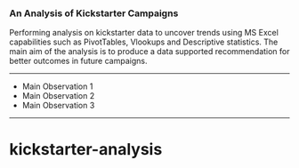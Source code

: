 ### An Analysis of Kickstarter Campaigns

Performing analysis on kickstarter data to uncover trends using MS Excel capabilities such as PivotTables, Vlookups and Descriptive statistics. The main aim of the analysis is to produce a data supported recommendation for better outcomes in future campaigns.

---

* Main Observation 1
* Main Observation 2
* Main Observation 3

---
# kickstarter-analysis
